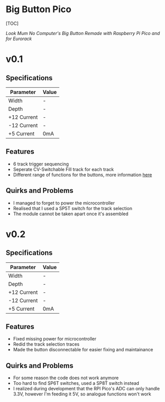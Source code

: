 # Big Button Pico

[TOC]

*Look Mum No Computer's Big Button Remade with Raspberry Pi Pico and for Eurorack*

# v0.1

## Specifications

|Parameter|Value|
|---------|-----|
|Width|-|
|Depth|-|
|+12 Current|-|
|-12 Current|-|
|+5 Current|0mA|

## Features

- 6 track trigger sequencing
- Seperate CV-Switchable Fill track for each track
- Different range of functions for the buttons, more information [here](Manual.md)

## Quirks and Problems

- I managed to forget to power the microcontroller
- Realised that I used a SP5T switch for the track selection
- The module cannot be taken apart once it's assembled

# v0.2

## Specifications

|Parameter|Value|
|---------|-----|
|Width|-|
|Depth|-|
|+12 Current|-|
|-12 Current|-|
|+5 Current|0mA|

## Features

- Fixed missing power for microcontroller
- Redid the track selection traces
- Made the button disconnectable for easier fixing and maintainance

## Quirks and Problems

- For some reason the code does not work anymore
- Too hard to find SP6T switches, used a SP8T switch instead
- I realized during development that the RPI Pico's ADC can only handle 3.3V, however I'm feeding it 5V, so analogue functions won't work